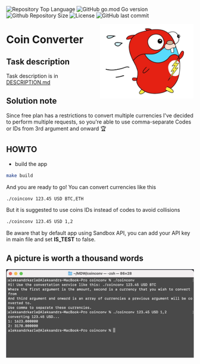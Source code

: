 ![Repository Top Language](https://img.shields.io/github/languages/top/JavaHutt/coinconv)
![GitHub go.mod Go version](https://img.shields.io/github/go-mod/go-version/JavaHutt/coinconv)
![Github Repository Size](https://img.shields.io/github/repo-size/JavaHutt/coinconv)
![License](https://img.shields.io/badge/license-MIT-green)
![GitHub last commit](https://img.shields.io/github/last-commit/JavaHutt/coinconv)

<img align="right" width="50%" src="./images/flash.png">

# Coin Converter

## Task description

Task description is in [DESCRIPTION.md](DESCRIPTION.md)

## Solution note
Since free plan has a restrictions to convert multiple currencies I've decided to perform multiple requests, so you're able to use comma-separate Codes or IDs from 3rd argument and onward :trophy:

## HOWTO

- build the app
```bash
make build
```
And you are ready to go! You can convert currencies like this
```bash
./coinconv 123.45 USD BTC,ETH
```
But it is suggested to use coins IDs instead of codes to avoid collisions
```bash
./coinconv 123.45 USD 1,2
```
Be aware that by default app using Sandbox API, you can add your API key in main file and set **IS_TEST** to false.

## A picture is worth a thousand words

<img src="./images/working-example.png">
